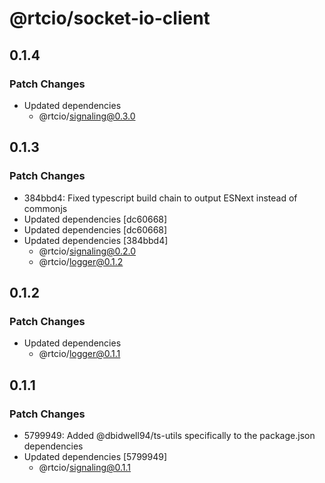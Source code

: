 # @rtcio/socket-io-client

## 0.1.4

### Patch Changes

- Updated dependencies
  - @rtcio/signaling@0.3.0

## 0.1.3

### Patch Changes

- 384bbd4: Fixed typescript build chain to output ESNext instead of commonjs
- Updated dependencies [dc60668]
- Updated dependencies [dc60668]
- Updated dependencies [384bbd4]
  - @rtcio/signaling@0.2.0
  - @rtcio/logger@0.1.2

## 0.1.2

### Patch Changes

- Updated dependencies
  - @rtcio/logger@0.1.1

## 0.1.1

### Patch Changes

- 5799949: Added @dbidwell94/ts-utils specifically to the package.json dependencies
- Updated dependencies [5799949]
  - @rtcio/signaling@0.1.1
